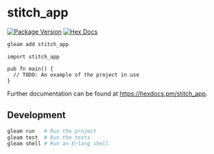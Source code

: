 # stitch_app

[![Package Version](https://img.shields.io/hexpm/v/stitch_app)](https://hex.pm/packages/stitch_app)
[![Hex Docs](https://img.shields.io/badge/hex-docs-ffaff3)](https://hexdocs.pm/stitch_app/)

```sh
gleam add stitch_app
```
```gleam
import stitch_app

pub fn main() {
  // TODO: An example of the project in use
}
```

Further documentation can be found at <https://hexdocs.pm/stitch_app>.

## Development

```sh
gleam run   # Run the project
gleam test  # Run the tests
gleam shell # Run an Erlang shell
```
